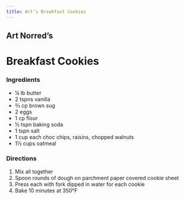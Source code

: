```yaml
---
title: Art’s Breakfast Cookies
---
```


## Art Norred’s

# Breakfast Cookies

### Ingredients

- <qu>¼ lb</qu> butter
- <qu>2 tspns</qu> vanilla
- <qu>⅔ cp</qu> brown sug
- <qu>2</qu> eggs
- <qu>1 cp</qu> flour
- <qu>½ tspn</qu> baking soda
- <qu>1 tspn</qu> salt
- <qu>1 cup each</qu> choc chips, raisins, chopped walnuts
- <qu>1½ cups</qu> oatmeal


### Directions

1. Mix all together
2. Spoon rounds of dough on parchment paper covered cookie sheet
3. Press each with fork dipped in water for each cookie
4. Bake <qu>10 minutes</qu> at <qu>350°F</qu>